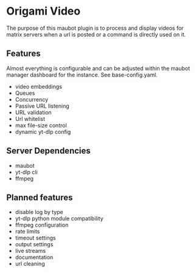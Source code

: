 # Origami Video

The purpose of this maubot plugin is to process and display videos for matrix servers when a url is posted or a command is directly used on it.

## Features

Almost everything is configurable and can be adjusted within the maubot manager dashboard for the instance.
See base-config.yaml.

- video embeddings
- Queues
- Concurrency
- Passive URL listening
- URL validation
- Url whitelist
- max file-size control
- dynamic yt-dlp config

## Server Dependencies

- maubot
- yt-dlp cli
- ffmpeg

## Planned features

- disable log by type
- yt-dlp python module compatibility
- ffmpeg configuration
- rate limits
- timeout settings
- output settings
- live streams
- documentation
- url cleaning
